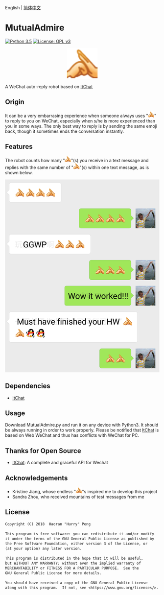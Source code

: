 English | [简体中文](/README-zh_cn.md)

# MutualAdmire

[![Python 3.5][Python3.5_badge]][Python]
[![License: GPL v3][GPLV3_badge]][GPLV3]

<div align="center">
    <img src="https://raw.githubusercontent.com/HurryPeng/MutualAdmire/master/images/Admire.png" height="100">
</div>

A WeChat auto-reply robot based on [ItChat][Itchat]

## Origin

It can be a very embarrasing experience when someone always uses "![Admire][Admire_small]" to reply to you on WeChat, especially when s/he is more experienced than you in some ways. The only best way to reply is by sending the same emoji back, though it sometimes ends the conversation instantly. 

## Features

The robot counts how many "![Admire][Admire_small]"(s) you receive in a text message and replies with the same number of "![Admire][Admire_small]"(s) within one text message, as is shown below. 

![Chatting with Kristine][KristineScreenshot]

## Dependencies

- [ItChat][ItChat]

## Usage

Download MutualAdmire.py and run it on any device with Python3. It should be always running in order to work properly. Please be notified that [ItChat][ItChat] is based on Web WeChat and thus has conflicts with WeChat for PC. 

## Thanks for Open Source

- [ItChat][ItChat]: A complete and graceful API for Wechat

## Acknowledgements

- Kristine Jiang, whose endless "![Admire][Admire_small]"s inspired me to develop this project
- Sandra Zhou, who received mountains of test messages from me

## License

    Copyright (C) 2018  Haoran "Hurry" Peng

    This program is free software: you can redistribute it and/or modify
    it under the terms of the GNU General Public License as published by
    the Free Software Foundation, either version 3 of the License, or
    (at your option) any later version.

    This program is distributed in the hope that it will be useful,
    but WITHOUT ANY WARRANTY; without even the implied warranty of
    MERCHANTABILITY or FITNESS FOR A PARTICULAR PURPOSE.  See the
    GNU General Public License for more details.

    You should have received a copy of the GNU General Public License
    along with this program.  If not, see <https://www.gnu.org/licenses/>.

[Admire]: https://raw.githubusercontent.com/HurryPeng/MutualAdmire/master/images/Admire.png
[Admire_small]: https://raw.githubusercontent.com/HurryPeng/MutualAdmire/master/images/Admire-20x20.png
[ItChat]: https://github.com/littlecodersh/ItChat
[Python3.5_badge]: https://img.shields.io/badge/python-3.5-red.svg
[Python]: https://www.python.org
[GPLV3_badge]: https://img.shields.io/badge/License-GPL%20v3-blue.svg
[GPLV3]: https://www.gnu.org/licenses/gpl-3.0
[KristineScreenshot]: https://raw.githubusercontent.com/HurryPeng/MutualAdmire/master/images/Kristine.png
